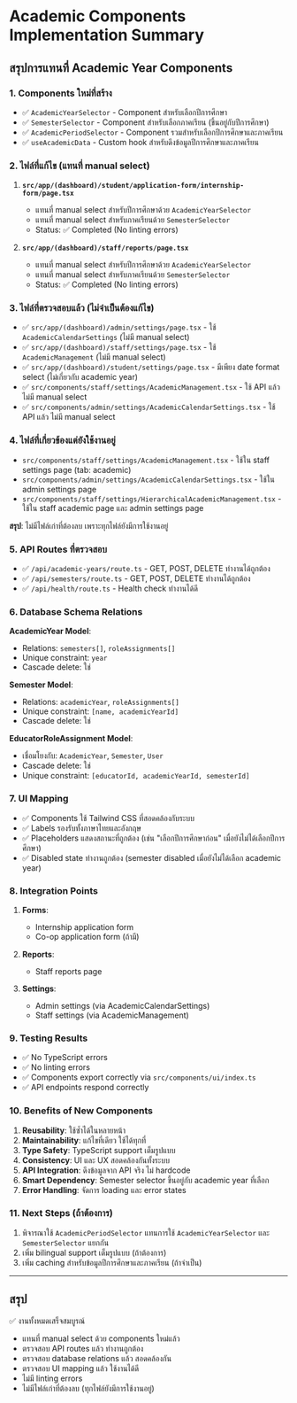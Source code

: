 # Academic Components Implementation Summary

## สรุปการแทนที่ Academic Year Components

### 1. Components ใหม่ที่สร้าง
- ✅ `AcademicYearSelector` - Component สำหรับเลือกปีการศึกษา
- ✅ `SemesterSelector` - Component สำหรับเลือกภาคเรียน (ขึ้นอยู่กับปีการศึกษา)
- ✅ `AcademicPeriodSelector` - Component รวมสำหรับเลือกปีการศึกษาและภาคเรียน
- ✅ `useAcademicData` - Custom hook สำหรับดึงข้อมูลปีการศึกษาและภาคเรียน

### 2. ไฟล์ที่แก้ไข (แทนที่ manual select)
1. **`src/app/(dashboard)/student/application-form/internship-form/page.tsx`**
   - แทนที่ manual select สำหรับปีการศึกษาด้วย `AcademicYearSelector`
   - แทนที่ manual select สำหรับภาคเรียนด้วย `SemesterSelector`
   - Status: ✅ Completed (No linting errors)

2. **`src/app/(dashboard)/staff/reports/page.tsx`**
   - แทนที่ manual select สำหรับปีการศึกษาด้วย `AcademicYearSelector`
   - แทนที่ manual select สำหรับภาคเรียนด้วย `SemesterSelector`
   - Status: ✅ Completed (No linting errors)

### 3. ไฟล์ที่ตรวจสอบแล้ว (ไม่จำเป็นต้องแก้ไข)
- ✅ `src/app/(dashboard)/admin/settings/page.tsx` - ใช้ `AcademicCalendarSettings` (ไม่มี manual select)
- ✅ `src/app/(dashboard)/staff/settings/page.tsx` - ใช้ `AcademicManagement` (ไม่มี manual select)
- ✅ `src/app/(dashboard)/student/settings/page.tsx` - มีเพียง date format select (ไม่เกี่ยวกับ academic year)
- ✅ `src/components/staff/settings/AcademicManagement.tsx` - ใช้ API แล้ว ไม่มี manual select
- ✅ `src/components/admin/settings/AcademicCalendarSettings.tsx` - ใช้ API แล้ว ไม่มี manual select

### 4. ไฟล์ที่เกี่ยวข้องแต่ยังใช้งานอยู่
- `src/components/staff/settings/AcademicManagement.tsx` - ใช้ใน staff settings page (tab: academic)
- `src/components/admin/settings/AcademicCalendarSettings.tsx` - ใช้ใน admin settings page
- `src/components/staff/settings/HierarchicalAcademicManagement.tsx` - ใช้ใน staff academic page และ admin settings page

**สรุป**: ไม่มีไฟล์เก่าที่ต้องลบ เพราะทุกไฟล์ยังมีการใช้งานอยู่

### 5. API Routes ที่ตรวจสอบ
- ✅ `/api/academic-years/route.ts` - GET, POST, DELETE ทำงานได้ถูกต้อง
- ✅ `/api/semesters/route.ts` - GET, POST, DELETE ทำงานได้ถูกต้อง
- ✅ `/api/health/route.ts` - Health check ทำงานได้ดี

### 6. Database Schema Relations
**AcademicYear Model**:
- Relations: `semesters[]`, `roleAssignments[]`
- Unique constraint: `year`
- Cascade delete: ใช่

**Semester Model**:
- Relations: `academicYear`, `roleAssignments[]`
- Unique constraint: `[name, academicYearId]`
- Cascade delete: ใช่

**EducatorRoleAssignment Model**:
- เชื่อมโยงกับ: `AcademicYear`, `Semester`, `User`
- Cascade delete: ใช่
- Unique constraint: `[educatorId, academicYearId, semesterId]`

### 7. UI Mapping
- ✅ Components ใช้ Tailwind CSS ที่สอดคล้องกับระบบ
- ✅ Labels รองรับทั้งภาษาไทยและอังกฤษ
- ✅ Placeholders แสดงสถานะที่ถูกต้อง (เช่น "เลือกปีการศึกษาก่อน" เมื่อยังไม่ได้เลือกปีการศึกษา)
- ✅ Disabled state ทำงานถูกต้อง (semester disabled เมื่อยังไม่ได้เลือก academic year)

### 8. Integration Points
1. **Forms**:
   - Internship application form
   - Co-op application form (ถ้ามี)
   
2. **Reports**:
   - Staff reports page
   
3. **Settings**:
   - Admin settings (via AcademicCalendarSettings)
   - Staff settings (via AcademicManagement)

### 9. Testing Results
- ✅ No TypeScript errors
- ✅ No linting errors
- ✅ Components export correctly via `src/components/ui/index.ts`
- ✅ API endpoints respond correctly

### 10. Benefits of New Components
1. **Reusability**: ใช้ซ้ำได้ในหลายหน้า
2. **Maintainability**: แก้ไขที่เดียว ใช้ได้ทุกที่
3. **Type Safety**: TypeScript support เต็มรูปแบบ
4. **Consistency**: UI และ UX สอดคล้องกันทั้งระบบ
5. **API Integration**: ดึงข้อมูลจาก API จริง ไม่ hardcode
6. **Smart Dependency**: Semester selector ขึ้นอยู่กับ academic year ที่เลือก
7. **Error Handling**: จัดการ loading และ error states

### 11. Next Steps (ถ้าต้องการ)
1. พิจารณาใช้ `AcademicPeriodSelector` แทนการใช้ `AcademicYearSelector` และ `SemesterSelector` แยกกัน
2. เพิ่ม bilingual support เต็มรูปแบบ (ถ้าต้องการ)
3. เพิ่ม caching สำหรับข้อมูลปีการศึกษาและภาคเรียน (ถ้าจำเป็น)

---

## สรุป
✅ งานทั้งหมดเสร็จสมบูรณ์
- แทนที่ manual select ด้วย components ใหม่แล้ว
- ตรวจสอบ API routes แล้ว ทำงานถูกต้อง
- ตรวจสอบ database relations แล้ว สอดคล้องกัน
- ตรวจสอบ UI mapping แล้ว ใช้งานได้ดี
- ไม่มี linting errors
- ไม่มีไฟล์เก่าที่ต้องลบ (ทุกไฟล์ยังมีการใช้งานอยู่)

